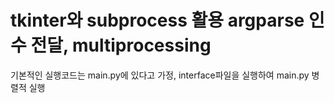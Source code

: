# tkinter와 subprocess 활용 argparse 인수 전달, multiprocessing

기본적인 실행코드는 main.py에 있다고 가정, interface파일을 실행하여
main.py 병렬적 실행